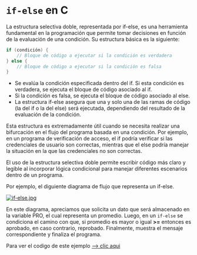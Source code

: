 # `if-else` en C

La estructura selectiva doble, representada por if-else, es una herramienta fundamental en la programación que permite tomar decisiones en función de la evaluación de una condición. Su estructura básica es la siguiente:

```c
if (condición) {
    // Bloque de código a ejecutar si la condición es verdadera
} else {
    // Bloque de código a ejecutar si la condición es falsa
}
```

- Se evalúa la condición especificada dentro del if. Si esta condición es verdadera, se ejecuta el bloque de código asociado al if.
- Si la condición es falsa, se ejecuta el bloque de código asociado al else.
- La estructura if-else asegura que una y solo una de las ramas de código (la del if o la del else) será ejecutada, dependiendo del resultado de la evaluación de la condición.

Esta estructura es extremadamente útil cuando se necesita realizar una bifurcación en el flujo del programa basada en una condición. Por ejemplo, en un programa de verificación de acceso, el if podría verificar si las credenciales de usuario son correctas, mientras que el else podría manejar la situación en la que las credenciales no son correctas.

El uso de la estructura selectiva doble permite escribir código más claro y legible al incorporar lógica condicional para manejar diferentes escenarios dentro de un programa.

Por ejemplo, el diguiente diagrama de flujo que representa un if-else.

[![if-else.jpg](https://i.postimg.cc/Kjp3B2HS/if-else.jpg)](https://postimg.cc/CnDKpW0m)

En este diagrama, apreciamos que solicita un dato que será almacenado en la variable PRO, el cual representa un promedio.
Luego, en un `if-else` se condiciona el camino con que, si promedio es mayor o igual **>=** entonces es aprobado, en caso contrario, reprobado.
Finalmente, muestra el mensaje correspondiente y finaliza el programa.

Para ver el codigo de este ejemplo [--> clic aqui](if-else.c)